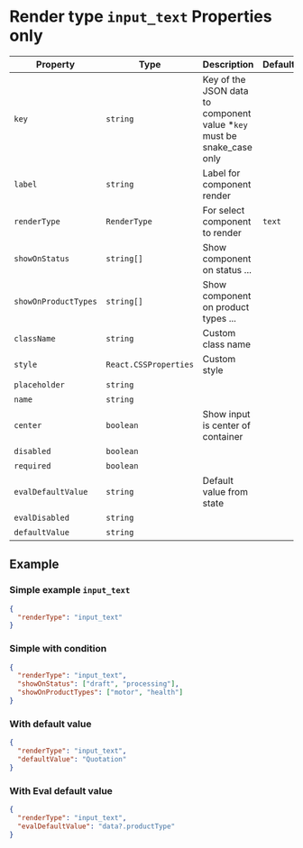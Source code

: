 # Render type `input_text` Properties only

| Property             | Type                  | Description                                                             | Default | Required | Example               |
| -------------------- | --------------------- | ----------------------------------------------------------------------- | ------- | -------- | --------------------- |
| `key`                | `string`              | Key of the JSON data to component value \*`key` must be snake_case only |         | Yes      | `agent.first_name`    |
| `label`              | `string`              | Label for component render                                              |         | Yes      |                       |
| `renderType`         | `RenderType`          | For select component to render                                          | `text`  | No       |                       |
| `showOnStatus`       | `string[]`            | Show component on status ...                                            |         | No       | `['draft', 'submit']` |
| `showOnProductTypes` | `string[]`            | Show component on product types ...                                     |         | No       | `['motor', 'health']` |
| `className`          | `string`              | Custom class name                                                       |         | No       | `text-primary`        |
| `style`              | `React.CSSProperties` | Custom style                                                            |         | No       | `{ color: 'red' }`    |
| `placeholder`        | `string`              |                                                                         |         | No       |                       |
| `name`               | `string`              |                                                                         |         | No       |                       |
| `center`             | `boolean`             | Show input is center of container                                       |         | No       |                       |
| `disabled`           | `boolean`             |                                                                         |         | No       |                       |
| `required`           | `boolean`             |                                                                         |         | No       |                       |
| `evalDefaultValue`   | `string`              | Default value from state                                                |         | No       |                       |
| `evalDisabled`       | `string`              |                                                                         |         | No       |                       |
| `defaultValue`       | `string`              |                                                                         |         | No       |                       |

## Example

### Simple example `input_text`

```json
{
  "renderType": "input_text"
}
```

### Simple with condition

```json
{
  "renderType": "input_text",
  "showOnStatus": ["draft", "processing"],
  "showOnProductTypes": ["motor", "health"]
}
```

### With default value

```json
{
  "renderType": "input_text",
  "defaultValue": "Quotation"
}
```

### With Eval default value

```json
{
  "renderType": "input_text",
  "evalDefaultValue": "data?.productType"
}
```
